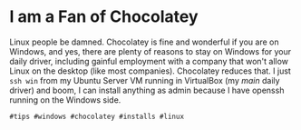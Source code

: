# I am a Fan of Chocolatey

Linux people be damned. Chocolatey is fine and wonderful if you are on
Windows, and yes, there are plenty of reasons to stay on Windows for
your daily driver, including gainful employment with a company that
won't allow Linux on the desktop (like most companies). Chocolatey
reduces that. I just `ssh win` from my Ubuntu Server VM running in
VirtualBox (my *main* daily driver) and boom, I can install anything as
admin because I have openssh running on the Windows side.

    #tips #windows #chocolatey #installs #linux
